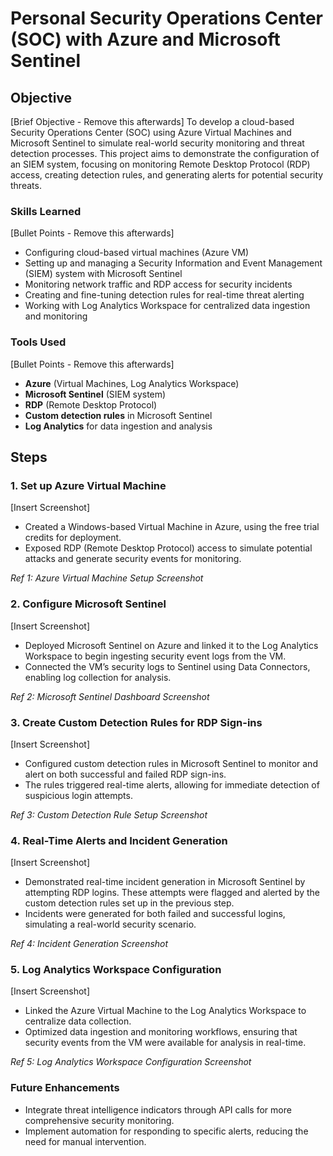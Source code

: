 # Personal Security Operations Center (SOC) with Azure and Microsoft Sentinel

## Objective
[Brief Objective - Remove this afterwards]
To develop a cloud-based Security Operations Center (SOC) using Azure Virtual Machines and Microsoft Sentinel to simulate real-world security monitoring and threat detection processes. This project aims to demonstrate the configuration of an SIEM system, focusing on monitoring Remote Desktop Protocol (RDP) access, creating detection rules, and generating alerts for potential security threats.


### Skills Learned
[Bullet Points - Remove this afterwards]

- Configuring cloud-based virtual machines (Azure VM)
- Setting up and managing a Security Information and Event Management (SIEM) system with Microsoft Sentinel
- Monitoring network traffic and RDP access for security incidents
- Creating and fine-tuning detection rules for real-time threat alerting
- Working with Log Analytics Workspace for centralized data ingestion and monitoring

### Tools Used
[Bullet Points - Remove this afterwards]

- **Azure** (Virtual Machines, Log Analytics Workspace)
- **Microsoft Sentinel** (SIEM system)
- **RDP** (Remote Desktop Protocol)
- **Custom detection rules** in Microsoft Sentinel
- **Log Analytics** for data ingestion and analysis

## Steps
### 1. Set up Azure Virtual Machine
[Insert Screenshot]
- Created a Windows-based Virtual Machine in Azure, using the free trial credits for deployment.
- Exposed RDP (Remote Desktop Protocol) access to simulate potential attacks and generate security events for monitoring.

*Ref 1: Azure Virtual Machine Setup Screenshot*

### 2. Configure Microsoft Sentinel
[Insert Screenshot]
- Deployed Microsoft Sentinel on Azure and linked it to the Log Analytics Workspace to begin ingesting security event logs from the VM.
- Connected the VM’s security logs to Sentinel using Data Connectors, enabling log collection for analysis.

*Ref 2: Microsoft Sentinel Dashboard Screenshot*

### 3. Create Custom Detection Rules for RDP Sign-ins
[Insert Screenshot]
- Configured custom detection rules in Microsoft Sentinel to monitor and alert on both successful and failed RDP sign-ins.
- The rules triggered real-time alerts, allowing for immediate detection of suspicious login attempts.

*Ref 3: Custom Detection Rule Setup Screenshot*

### 4. Real-Time Alerts and Incident Generation
[Insert Screenshot]
- Demonstrated real-time incident generation in Microsoft Sentinel by attempting RDP logins. These attempts were flagged and alerted by the custom detection rules set up in the previous step.
- Incidents were generated for both failed and successful logins, simulating a real-world security scenario.

*Ref 4: Incident Generation Screenshot*

### 5. Log Analytics Workspace Configuration
[Insert Screenshot]
- Linked the Azure Virtual Machine to the Log Analytics Workspace to centralize data collection.
- Optimized data ingestion and monitoring workflows, ensuring that security events from the VM were available for analysis in real-time.

*Ref 5: Log Analytics Workspace Configuration Screenshot*

### Future Enhancements
- Integrate threat intelligence indicators through API calls for more comprehensive security monitoring.
- Implement automation for responding to specific alerts, reducing the need for manual intervention.

